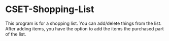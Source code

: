 # CSET-Shopping-List
This program is for a shopping list.
You can add/delete things from the list.
After adding items, you have the option to add the items the purchased part of the list.
